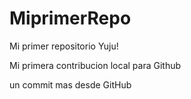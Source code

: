 # MiprimerRepo
Mi primer repositorio Yuju!


Mi primera contribucion local para Github

un commit mas desde GitHub
